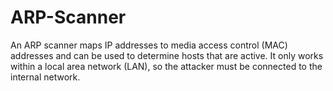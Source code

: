 # ARP-Scanner
An ARP scanner maps IP addresses to media access control (MAC) addresses and can be used to determine hosts that are active. It only works within a local area network (LAN), so the attacker must be connected to the internal network.
